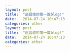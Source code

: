 ```yaml
---
layout: post
title:  "赵昌峻的第一篇blog!"
date:   2014-07-24 10:47:13
categories: other
layout: post
title:  "赵昌峻的第一篇blog!"
date:   2014-07-24 10:47:13
categories: other
---
```


